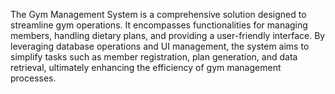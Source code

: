 The Gym Management System is a comprehensive solution designed to streamline gym operations. It encompasses functionalities for managing members, handling dietary plans, and providing a user-friendly interface. By leveraging database operations and UI management, the system aims to simplify tasks such as member registration, plan generation, and data retrieval, ultimately enhancing the efficiency of gym management processes.
